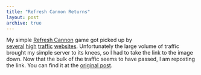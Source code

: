```yaml
---
title: "Refresh Cannon Returns"
layout: post
archive: true
---
```


My simple <a href="{{ site.url }}/blog/refresh-cannon/">Refresh Cannon</a> game got picked up by <a href="http://waxy.org/links/archive/2009/05/index.shtml">several</a>&nbsp;<a href="http://www.wykop.pl/link/178906/interaktywna-gra-w-obrazku-png">high</a>&nbsp;<a href="http://translate.google.com/translate?u=http%3A%2F%2Fwww.superlevel.de%2F&sl=de&tl=en&hl=en&ie=UTF-8">traffic</a>&nbsp;<a href="http://sacrej.eu/index.php/2009/05/06/refresh-cannon/">websites</a>. Unfortunately the large volume of traffic brought my simple server to its knees, so I had to take the link to the image down. Now that the bulk of the traffic seems to have passed, I am reposting the link. You can find it at the <a href="{{ site.url }}/blog/refresh-cannon/">original post</a>.

